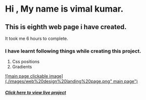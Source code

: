 # Hi , My name is vimal kumar.


## This is eighth web page i have created.
It took me 6 hours to complete. 
### I have learnt following things while creating this project.
1. Css positions
2. Gradients

[![main page clickable image](./images/web%20design%20landing%20page.png" main page")](https://webdesigninglandingpage.netlify.app/)


  ##### [Click here to view live project](https://webdesigninglandingpage.netlify.app/ "click here to view page") 